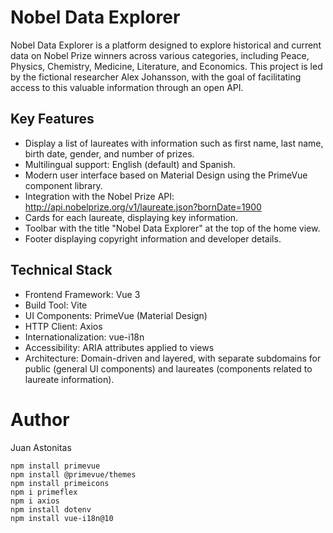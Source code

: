 # Nobel Data Explorer
Nobel Data Explorer is a platform designed to explore historical and current data on Nobel Prize winners across various categories, including Peace, Physics, Chemistry, Medicine, Literature, and Economics. This project is led by the fictional researcher Alex Johansson, with the goal of facilitating access to this valuable information through an open API.

## Key Features
* Display a list of laureates with information such as first name, last name, birth date, gender, and number of prizes.
* Multilingual support: English (default) and Spanish.
* Modern user interface based on Material Design using the PrimeVue component library.
* Integration with the Nobel Prize API: http://api.nobelprize.org/v1/laureate.json?bornDate=1900
* Cards for each laureate, displaying key information.
* Toolbar with the title "Nobel Data Explorer" at the top of the home view.
* Footer displaying copyright information and developer details.

## Technical Stack
* Frontend Framework: Vue 3
* Build Tool: Vite
* UI Components: PrimeVue (Material Design)
* HTTP Client: Axios
* Internationalization: vue-i18n
* Accessibility: ARIA attributes applied to views
* Architecture: Domain-driven and layered, with separate subdomains for public (general UI components) and laureates (components related to laureate information).

# Author
Juan Astonitas

```
npm install primevue
npm install @primevue/themes
npm install primeicons
npm i primeflex
npm i axios
npm install dotenv
npm install vue-i18n@10

```
